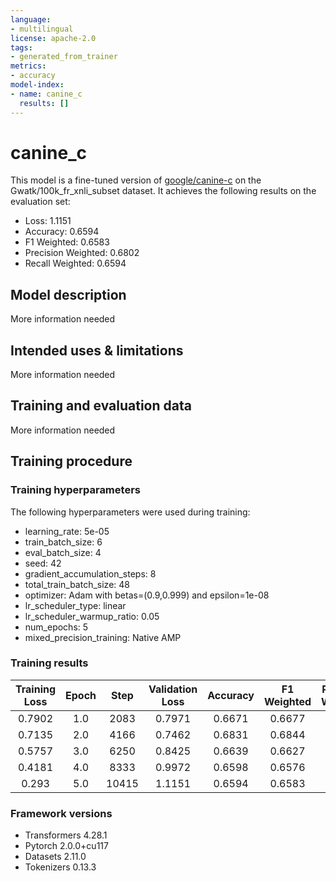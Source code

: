 ```yaml
---
language:
- multilingual
license: apache-2.0
tags:
- generated_from_trainer
metrics:
- accuracy
model-index:
- name: canine_c
  results: []
---
```


<!-- This model card has been generated automatically according to the information the Trainer had access to. You
should probably proofread and complete it, then remove this comment. -->

# canine_c

This model is a fine-tuned version of [google/canine-c](https://huggingface.co/google/canine-c) on the Gwatk/100k_fr_xnli_subset dataset.
It achieves the following results on the evaluation set:
- Loss: 1.1151
- Accuracy: 0.6594
- F1 Weighted: 0.6583
- Precision Weighted: 0.6802
- Recall Weighted: 0.6594

## Model description

More information needed

## Intended uses & limitations

More information needed

## Training and evaluation data

More information needed

## Training procedure

### Training hyperparameters

The following hyperparameters were used during training:
- learning_rate: 5e-05
- train_batch_size: 6
- eval_batch_size: 4
- seed: 42
- gradient_accumulation_steps: 8
- total_train_batch_size: 48
- optimizer: Adam with betas=(0.9,0.999) and epsilon=1e-08
- lr_scheduler_type: linear
- lr_scheduler_warmup_ratio: 0.05
- num_epochs: 5
- mixed_precision_training: Native AMP

### Training results

| Training Loss | Epoch | Step  | Validation Loss | Accuracy | F1 Weighted | Precision Weighted | Recall Weighted |
|:-------------:|:-----:|:-----:|:---------------:|:--------:|:-----------:|:------------------:|:---------------:|
| 0.7902        | 1.0   | 2083  | 0.7971          | 0.6671   | 0.6677      | 0.6809             | 0.6671          |
| 0.7135        | 2.0   | 4166  | 0.7462          | 0.6831   | 0.6844      | 0.6971             | 0.6831          |
| 0.5757        | 3.0   | 6250  | 0.8425          | 0.6639   | 0.6627      | 0.6946             | 0.6639          |
| 0.4181        | 4.0   | 8333  | 0.9972          | 0.6598   | 0.6576      | 0.6844             | 0.6598          |
| 0.293         | 5.0   | 10415 | 1.1151          | 0.6594   | 0.6583      | 0.6802             | 0.6594          |


### Framework versions

- Transformers 4.28.1
- Pytorch 2.0.0+cu117
- Datasets 2.11.0
- Tokenizers 0.13.3

